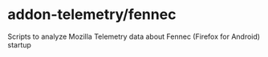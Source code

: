 addon-telemetry/fennec
===============

Scripts to analyze Mozilla Telemetry data about Fennec (Firefox for Android) startup

